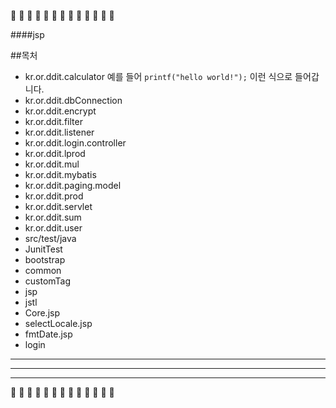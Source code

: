 
 
 :tomato:  :tomato:  :tomato:  :tomato:  :tomato:  :tomato:  :tomato:  :tomato:  :tomato:  :tomato:  :tomato:  :tomato:  :tomato:



####jsp

##목처
* kr.or.ddit.calculator 
  예를 들어 `printf("hello world!");` 이런 식으로 들어갑니다.
* kr.or.ddit.dbConnection
* kr.or.ddit.encrypt
* kr.or.ddit.filter
* kr.or.ddit.listener
* kr.or.ddit.login.controller
* kr.or.ddit.lprod
* kr.or.ddit.mul
* kr.or.ddit.mybatis
* kr.or.ddit.paging.model
* kr.or.ddit.prod
* kr.or.ddit.servlet
* kr.or.ddit.sum
* kr.or.ddit.user
* src/test/java
 * JunitTest
* bootstrap 
* common
* customTag
* jsp
* jstl
 * Core.jsp
 * selectLocale.jsp
 * fmtDate.jsp
* login


------------------------------------------------
*********************************
__________________________________________

 
 :tomato:  :tomato:  :tomato:  :tomato:  :tomato:  :tomato:  :tomato:  :tomato:  :tomato:  :tomato:  :tomato:  :tomato:  :tomato:




